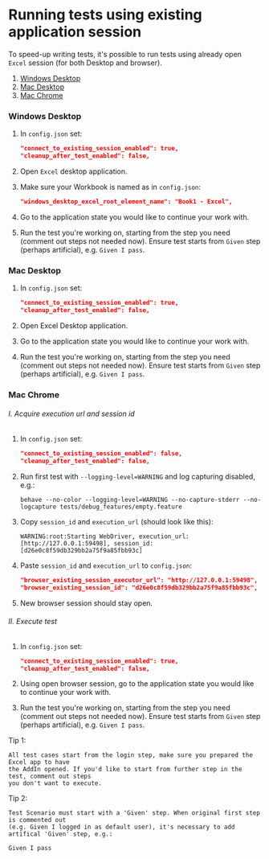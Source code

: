# Running tests using existing application session

To speed-up writing tests, it's possible to run tests using already open `Excel` session (for both Desktop and browser). 

1. [Windows Desktop](#windows_desktop)
1. [Mac Desktop](#mac_desktop)
1. [Mac Chrome](#mac_chrome)

<a name="windows_desktop"></a>
### Windows Desktop

1. In `config.json` set:

    ```json
    "connect_to_existing_session_enabled": true,
    "cleanup_after_test_enabled": false,
    ```
    
1. Open `Excel` desktop application.

1. Make sure your Workbook is named as in `config.json`:
    ```json
    "windows_desktop_excel_root_element_name": "Book1 - Excel",
    ```

1. Go to the application state you would like to continue your work with. 

1. Run the test you're working on, starting from the step you need (comment out steps not needed now). Ensure test
starts from `Given` step (perhaps artificial), e.g. `Given I pass`.

<a name="mac_desktop"></a>
### Mac Desktop

1. In `config.json` set:

    ```json
    "connect_to_existing_session_enabled": true,
    "cleanup_after_test_enabled": false,
    ```
    
1. Open Excel Desktop application.

1. Go to the application state you would like to continue your work with. 

1. Run the test you're working on, starting from the step you need (comment out steps not needed now). Ensure test
starts from `Given` step (perhaps artificial), e.g. `Given I pass`.

<a name="mac_chrome"></a>
### Mac Chrome

###### I. Acquire execution url and session id

1. In `config.json` set:

    ```json
    "connect_to_existing_session_enabled": false,
    "cleanup_after_test_enabled": false,
    ```
    
1. Run first test with `--logging-level=WARNING` and log capturing disabled, e.g.:

    ```console
    behave --no-color --logging-level=WARNING --no-capture-stderr --no-logcapture tests/debug_features/empty.feature
    ```
 
1. Copy `session_id` and `execution_url` (should look like this):

    ```console
    WARNING:root:Starting WebDriver, execution_url: [http://127.0.0.1:59498], session_id: [d26e0c8f59db329bb2a75f9a85fbb93c]
    ```
    
1. Paste `session_id` and `execution_url` to `config.json`:

    ```json
    "browser_existing_session_executor_url": "http://127.0.0.1:59498",
    "browser_existing_session_id": "d26e0c8f59db329bb2a75f9a85fbb93c",
    ```

1. New browser session should stay open. 

###### II. Execute test

1. In `config.json` set:

    ```json
    "connect_to_existing_session_enabled": true,
    "cleanup_after_test_enabled": false,
    ```

1. Using open browser session, go to the application state you would like to continue your work with. 

1. Run the test you're working on, starting from the step you need (comment out steps not needed now). Ensure test
starts from `Given` step (perhaps artificial), e.g. `Given I pass`.

Tip 1:
```
All test cases start from the login step, make sure you prepared the Excel app to have
the AddIn opened. If you'd like to start from further step in the test, comment out steps
you don't want to execute.
```

Tip 2:
```
Test Scenario must start with a 'Given' step. When original first step is commented out
(e.g. Given I logged in as default user), it's necessary to add artifical 'Given' step, e.g.:

Given I pass
```
